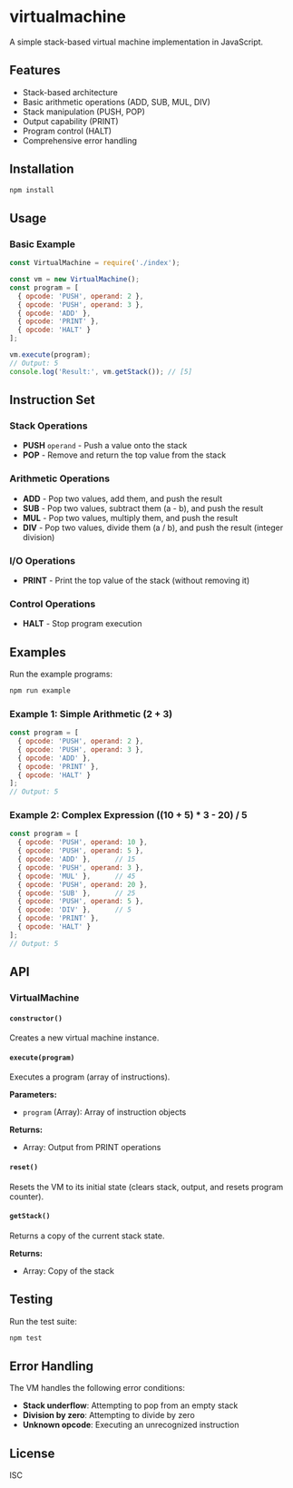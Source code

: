 # virtualmachine

A simple stack-based virtual machine implementation in JavaScript.

## Features

- Stack-based architecture
- Basic arithmetic operations (ADD, SUB, MUL, DIV)
- Stack manipulation (PUSH, POP)
- Output capability (PRINT)
- Program control (HALT)
- Comprehensive error handling

## Installation

```bash
npm install
```

## Usage

### Basic Example

```javascript
const VirtualMachine = require('./index');

const vm = new VirtualMachine();
const program = [
  { opcode: 'PUSH', operand: 2 },
  { opcode: 'PUSH', operand: 3 },
  { opcode: 'ADD' },
  { opcode: 'PRINT' },
  { opcode: 'HALT' }
];

vm.execute(program);
// Output: 5
console.log('Result:', vm.getStack()); // [5]
```

## Instruction Set

### Stack Operations

- **PUSH** `operand` - Push a value onto the stack
- **POP** - Remove and return the top value from the stack

### Arithmetic Operations

- **ADD** - Pop two values, add them, and push the result
- **SUB** - Pop two values, subtract them (a - b), and push the result
- **MUL** - Pop two values, multiply them, and push the result
- **DIV** - Pop two values, divide them (a / b), and push the result (integer division)

### I/O Operations

- **PRINT** - Print the top value of the stack (without removing it)

### Control Operations

- **HALT** - Stop program execution

## Examples

Run the example programs:

```bash
npm run example
```

### Example 1: Simple Arithmetic (2 + 3)

```javascript
const program = [
  { opcode: 'PUSH', operand: 2 },
  { opcode: 'PUSH', operand: 3 },
  { opcode: 'ADD' },
  { opcode: 'PRINT' },
  { opcode: 'HALT' }
];
// Output: 5
```

### Example 2: Complex Expression ((10 + 5) * 3 - 20) / 5

```javascript
const program = [
  { opcode: 'PUSH', operand: 10 },
  { opcode: 'PUSH', operand: 5 },
  { opcode: 'ADD' },      // 15
  { opcode: 'PUSH', operand: 3 },
  { opcode: 'MUL' },      // 45
  { opcode: 'PUSH', operand: 20 },
  { opcode: 'SUB' },      // 25
  { opcode: 'PUSH', operand: 5 },
  { opcode: 'DIV' },      // 5
  { opcode: 'PRINT' },
  { opcode: 'HALT' }
];
// Output: 5
```

## API

### VirtualMachine

#### `constructor()`

Creates a new virtual machine instance.

#### `execute(program)`

Executes a program (array of instructions).

**Parameters:**
- `program` (Array): Array of instruction objects

**Returns:**
- Array: Output from PRINT operations

#### `reset()`

Resets the VM to its initial state (clears stack, output, and resets program counter).

#### `getStack()`

Returns a copy of the current stack state.

**Returns:**
- Array: Copy of the stack

## Testing

Run the test suite:

```bash
npm test
```

## Error Handling

The VM handles the following error conditions:

- **Stack underflow**: Attempting to pop from an empty stack
- **Division by zero**: Attempting to divide by zero
- **Unknown opcode**: Executing an unrecognized instruction

## License

ISC
